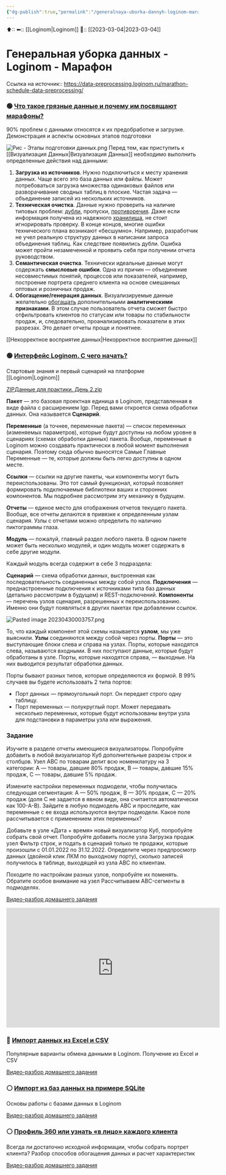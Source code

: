 ```yaml
---
{"dg-publish":true,"permalink":"/generalnaya-uborka-dannyh-loginom-marafon/"}
---
```



⬆::
⬅:: [[Loginom\|Loginom]]
📅:: [[2023-03-04\|2023-03-04]] 

# Генеральная уборка данных - Loginom - Марафон


Ссылка на источник:: https://data-preprocessing.loginom.ru/marathon-schedule-data-preprocessing/

### 🟢 [Что такое грязные данные и почему им посвящают марафоны?](https://loginom.ru/data-preprocessing-day1)

90% проблем с данными относятся к их предобработке и загрузке. Демонстрация и аспекты основных этапов подготовки

![Рис - Этапы подготовки данных.png](/img/user/%D0%A0%D0%B8%D1%81%20-%20%D0%AD%D1%82%D0%B0%D0%BF%D1%8B%20%D0%BF%D0%BE%D0%B4%D0%B3%D0%BE%D1%82%D0%BE%D0%B2%D0%BA%D0%B8%20%D0%B4%D0%B0%D0%BD%D0%BD%D1%8B%D1%85.png)
Перед тем, как приступить к [[Визуализация Данных\|Визуализация Данных]] необходимо выполнить определенные действия над данными:

1.  **Загрузка из источников**. Нужно подключиться к месту хранения данных. Чаще всего это база данных или файлы. Может потребоваться загрузка множества одинаковых файлов или разворачивание сводных таблиц в плоские. Частая задача — объединение записей из нескольких источников.
2.  **Техническая очистка**. Данные нужно проверить на наличие типовых проблем: [дубли](https://wiki.loginom.ru/articles/dublicate.html), пропуски, [противоречия](https://wiki.loginom.ru/articles/contradiction.html). Даже если информация получена из надежного [хранилища](https://wiki.loginom.ru/articles/data-warehouse.html), не стоит игнорировать проверку. В конце концов, многие ошибки технического плана возникают «бесшумно». Например, разработчик не учел реальную структуру данных в написании запроса объединения таблиц. Как следствие появились дубли. Ошибка может пройти незамеченной и проявить себя при получении отчета руководством.
3.  **Семантическая очистка**. Технически идеальные данные могут содержать **смысловые ошибки**. Одна из причин — объединение несовместимых понятий, процессов или показателей, например, построение портрета среднего клиента на основе смешанных оптовых и розничных продаж.
4.  **Обогащение/генерация данных**. Визуализируемые данные желательно [обогащать](https://wiki.loginom.ru/articles/data-enrichment.html) дополнительными **аналитическими признаками**. В этом случае пользователь отчета сможет быстро отфильтровать клиентов по статусам или товары по стабильности продаж, и, следовательно, проанализировать показатели в этих разрезах. Это делает отчеты проще и понятнее.

[[Некорректное восприятие данных\|Некорректное восприятие данных]]

### 🟢 [Интерфейс Loginom. С чего начать?](https://loginom.ru/data-preprocessing-day2)

Стартовые знания и первый сценарий на платформе
[[Loginom\|Loginom]]

[ZIPДанные для практики. День 2.zip](https://downloads.loginom.ru/%D0%9C%D0%B0%D1%80%D0%B0%D1%84%D0%BE%D0%BD%20-%20%D0%B4%D0%B5%D0%BD%D1%8C%202.7z?_ga=2.255315658.354814905.1677957142-497430433.1677957142)

**Пакет** — это базовая проектная единица в Loginom, представленная в виде файла с расширением lgp.
Перед вами откроется схема обработки данных. Она называется **Сценарий**.

**Переменные** (а точнее, переменные пакета) — список переменных (изменяемых параметров), которые будут доступны на любом уровне в сценариях (схемах обработки данных) пакета. Вообще, переменные в Loginom можно создавать практически в любой момент выполнения сценария. Поэтому сюда обычно выносятся Самые Главные Переменные — те, которые должны быть легко доступны в одном месте.

**Ссылки** — ссылки на другие пакеты, чьи компоненты могут быть переиспользованы. Это тот самый функционал, который позволяет формировать подключаемые библиотеки ваших и сторонних компонентов. Мы подробнее рассмотрим эту механику в будущем.

**Отчеты** — единое место для отображения отчетов текущего пакета. Вообще, все отчеты делаются в привязке к определенным узлам сценария. Узлы с отчетами можно определить по наличию пиктограммы глаза.

**Модуль** — пожалуй, главный раздел любого пакета. В одном пакете может быть несколько модулей, и один модуль может содержать в себе другие модули.

Каждый модуль всегда содержит в себе 3 подраздела:

**Сценарий** — схема обработки данных, выстроенная как последовательность соединенных между собой узлов.
**Подключения** — преднастроенные подключения к источниками типа баз данных (детально рассмотрим в будущем) и REST-подключений.
**Компоненты** — перечень узлов сценария, разрешенных к переиспользованию. Именно они будут появляться в других пакетах при добавлении ссылок.

![Pasted image 20230430003757.png](/img/user/Pasted%20image%2020230430003757.png)

То, что каждый компонент этой схемы называется **узлом**, мы уже выяснили. **Узлы** соединяются между собой через порты. **Порты** — это выступающие блоки слева и справа на узлах. Порты, которые находятся слева, называются входными. В них поступают данные, которые будут обработаны в узле. Порты, которые находятся справа, — выходные. На них выводится результат обработки данных.

Порты бывают разных типов, которые определяются их формой. В 99% случаев вы будете использовать 2 типа портов:
 - Порт данных — прямоугольный порт. Он передает строго одну таблицу.
 - Порт переменных — полукруглый порт. Может передавать несколько переменных, которые будут использованы внутри узла для подстановки в параметры узла или выражения.




### Задание

Изучите в разделе отчеты имеющиеся визуализаторы. Попробуйте добавить в любой визуализатор Куб дополнительные разрезы строк и столбцов. Узел ABC по товарам делит всю номенклатуру на 3 категории: A — товары, давшие 80% продаж, B — товары, давшие 15% продаж, C — товары, давшие 5% продаж.

Измените настройки переменных подмодели, чтобы получилась следующая сегментация: A — 50% продаж, B — 30% продаж, C — 20% продаж (доля C не задается в явном виде, она считается автоматически как 100-A-B). Зайдите в любую подмодель ABC и проследите, как переменные с ее входа используются внутри подмодели. Какое поле рассчитывается с применением этих переменных?

Добавьте в узле «Дата + время» новый визуализатор Куб, попробуйте собрать свой отчет. Попробуйте добавить после узла Загрузка продаж узел Фильтр строк, и подать в сценарий только те продажи, которые произошли с 01.01.2022 по 31.12.2022. Определите через предпросмотр данных (двойной клик ЛКМ по выходному порту), сколько записей получилось в таблице, выходящей из узла ABC по клиентам.

Походите по настройкам разных узлов, попробуйте их поменять. Обратите особое внимание на узел Рассчитываем ABC-сегменты в подмоделях.



[Видео-разбор домашнего задания](https://youtu.be/ICwOem4qeY8)

<iframe width="560" height="315" src="https://www.youtube.com/embed/ICwOem4qeY8" title="YouTube video player" frameborder="0" allow="accelerometer; autoplay; clipboard-write; encrypted-media; gyroscope; picture-in-picture; web-share" allowfullscreen></iframe>



### 🔵 [Импорт данных из Excel и CSV](https://loginom.ru/data-preprocessing-day3)

Популярные варианты обмена данными в Loginom. Получение из Excel и CSV

[Видео-разбор домашнего задания](https://youtu.be/tZlesU1zdcE)

### ⚪ [Импорт из баз данных на примере SQLite](https://loginom.ru/data-preprocessing-day4)

Основы работы с базами данных в Loginom

[Видео-разбор домашнего задания](https://youtu.be/At3W37Xe2u4)


### ⚪ [Профиль 360 или узнать «в лицо» каждого клиента](https://loginom.ru/data-preprocessing-day5)

Всегда ли достаточно исходной информации, чтобы собрать портрет клиента? Разбор способов обогащения данных и расчет характеристик

[Видео-разбор домашнего задания](https://youtu.be/KFx9iElurvc)